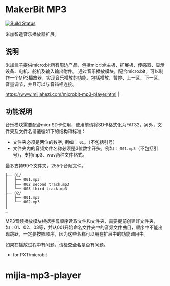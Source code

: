# MakerBit MP3

[![Build Status](https://travis-ci.org/1010Technologies/pxt-makerbit-mp3.svg?branch=master)](https://travis-ci.org/1010Technologies/pxt-makerbit-mp3)

米加智造音乐播放器扩展。

## 说明

米加盒子提供micro:bit所有周边产品，包括micr:bit主板、扩展板、传感器、显示设备、电机、舵机及输入输出附件。
通过音乐播放模块，配合micro:bit，可以制作一个MP3播放器，实现音乐播放的功能，包括播放、暂停、上一区、下一区、音量调节，并且可以与音箱相连接。

https://www.mijiahezi.com/microbit-mp3-player.html
                                |

## 功能说明

音乐模块需要配合micr SD卡使用，使用前请将SD卡格式化为FAT32，另外，文件夹及文件名请遵循如下的结构和标准：


- 文件夹必须是两位的数字, 例如： `01`。（不包括引号）
- 文件夹内的音频文件名称必须是3位数字开头，例如： `001.mp3`（不包括引号），支持mp3、wav两种文件格式。

最多支持99个文件夹，255个音频文件。

```
├── 01/
│   ├── 001.mp3
│   ├── 002 second track.mp3
│   └── 003 third track.mp3
├── 02/
│   ├── 001.mp3
│   └── 002.mp3
│
…
```

MP3音频播放模块根据字母顺序读取文件和文件夹，需要提前创建好文件夹，如：01、02、03等，并从001开始命名文件夹中的音频文件曲目，顺序中不能出现跳跃，一定要按照顺序，因为这些名称可以用在扩展中的功能调用中。

如果在播放过程中有问题，请检查全名是否有问题。


- for PXT/microbit
# mijia-mp3-player
